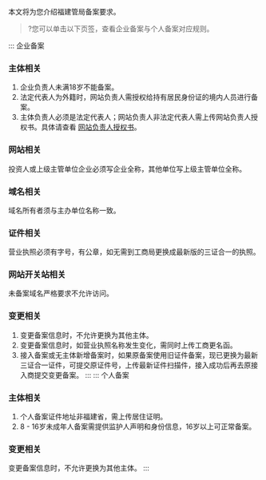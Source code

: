 本文将为您介绍福建管局备案要求。
>?您可以单击以下页签，查看企业备案与个人备案对应规则。

<dx-tabs>
::: 企业备案

### 主体相关
1. 企业负责人未满18岁不能备案。
2. 法定代表人为外籍时，网站负责人需授权给持有居民身份证的境内人员进行备案。
3. 主体负责人必须是法定代表人；网站负责人非法定代表人需上传网站负责人授权书。具体请查看 [网站负责人授权书](https://cloud.tencent.com/document/product/243/14968#book3)。


### 网站相关
投资人或上级主管单位企业必须写企业全称，其他单位写上级主管单位全称。


### 域名相关
域名所有者须与主办单位名称一致。


### 证件相关
营业执照必须有字号，有公章，如无需到工商局更换成最新版的三证合一的执照。


### 网站开关站相关
未备案域名严格要求不允许访问。


### 变更相关
1. 变更备案信息时，不允许更换为其他主体。
2. 变更备案信息时，如营业执照名称发生变化，需同时上传工商更名函。
3. 接入备案或无主体新增备案时，如果原备案使用旧证件备案，现已更换为最新三证合一证件，可提交原证件号，上传最新证件扫描件，接入成功后再去原接入商提交变更备案。
:::
::: 个人备案
### 主体相关
1. 个人备案证件地址非福建省，需上传居住证明。
2. 8 - 16岁未成年人备案需提供监护人声明和身份信息，16岁以上可正常备案。

### 变更相关
变更备案信息时，不允许更换为其他主体。
:::
</dx-tabs>







